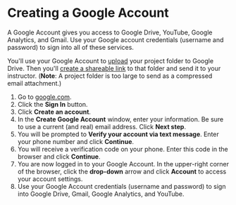 # Creating a Google Account

A Google Account gives you access to Google Drive, YouTube, Google Analytics, and Gmail. Use your Google account credentials \(username and password\) to sign into all of these services.

You'll use your Google Account to [upload](https://github.com/jjloomis/adobe-audition-2020-basics-home-edition-windows/tree/ac14d28cc45c0945766293a8da05536ceb13f5f0/submitting-your-work/uploading-a-folder-to-google-drive.md) your project folder to Google Drive. Then you'll [create a shareable link](https://github.com/jjloomis/adobe-audition-2020-basics-home-edition-windows/tree/ac14d28cc45c0945766293a8da05536ceb13f5f0/submitting-your-work/uploading-a-folder-to-google-drive/creating-a-shareable-link-to-a-folder-on-google-drive.md) to that folder and send it to your instructor. \(**Note**: A project folder is too large to send as a compressed email attachment.\)

1. Go to [google.com](https://www.google.com/).
2. Click the **Sign In** button.
3. Click **Create an account**.
4. In the **Create Google Account** window, enter your information. Be sure to use a current \(and real\) email address. Click **Next step**.
5. You will be prompted to **Verify your account via text message**. Enter your phone number and click **Continue**.
6. You will receive a verification code on your phone. Enter this code in the browser and click **Continue**.
7. You are now logged in to your Google Account. In the upper-right corner of the browser, click the **drop-down** arrow and click **Account** to access your account settings. 
8. Use your Google Account credentials \(username and password\) to sign into Google Drive, Gmail, Google Analytics, and YouTube.

